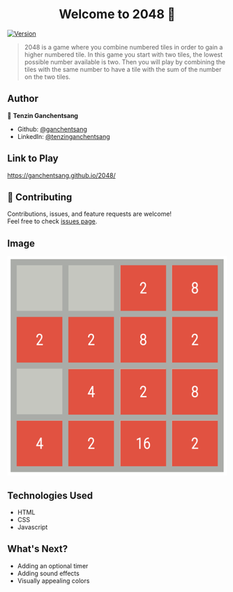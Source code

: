 <h1 align="center">Welcome to 2048 👋</h1>
<p>
  <a href="https://www.npmjs.com/package/2048" target="_blank">
    <img alt="Version" src="https://img.shields.io/npm/v/2048.svg">
  </a>
</p>

> 2048 is a game where you combine numbered tiles in order to gain a higher numbered tile. In this game you start with two tiles, the lowest possible number available is two. Then you will play by combining the tiles with the same number to have a tile with the sum of the number on the two tiles.

## Author

👤 **Tenzin Ganchentsang**

* Github: [@ganchentsang](https://github.com/ganchentsang)
* LinkedIn: [@tenzinganchentsang](https://linkedin.com/in/tenzinganchentsang)

## Link to Play
https://ganchentsang.github.io/2048/

## 🤝 Contributing

Contributions, issues, and feature requests are welcome!<br />Feel free to check [issues page](https://github.com/ganchentsang/2048/issues). 

## Image

![pcture of game](/assets/picture-of-game.png)

## Technologies Used

* HTML
* CSS
* Javascript

## What's Next?

* Adding an optional timer
* Adding sound effects
* Visually appealing colors
